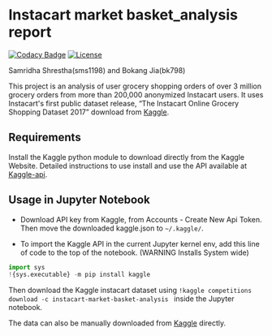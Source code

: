 # Instacart market basket_analysis report
[![Codacy Badge](https://api.codacy.com/project/badge/Grade/8431830f674546e1ace459a3672b30e0)](https://www.codacy.com/app/samhunsadamant/instacart_market_basket_analysis?utm_source=github.com&amp;utm_medium=referral&amp;utm_content=SamSamhuns/instacart_market_basket_analysis&amp;utm_campaign=Badge_Grade) [![License](https://img.shields.io/badge/License-Apache%202.0-blue.svg)](https://opensource.org/licenses/Apache-2.0)

Samridha Shrestha(sms1198) and Bokang Jia(bk798)

This project is an analysis of user grocery shopping orders of over 3 million grocery orders from more than 200,000 anonymized Instacart users. It uses Instacart's first public dataset release, “The Instacart Online Grocery Shopping Dataset 2017” download from <a href="https://www.kaggle.com/c/instacart-market-basket-analysis">Kaggle</a>.

## Requirements

Install the Kaggle python module to download directly from the Kaggle Website.
Detailed instructions to use install and use the API available at
<a href='https://github.com/Kaggle/kaggle-api'>Kaggle-api</a>.

## Usage in Jupyter Notebook

-   Download API key from Kaggle, from Accounts - Create New Api Token. Then
move the downloaded kaggle.json to ``~/.kaggle/``.

-   To import the Kaggle API in the current Jupyter kernel env, add this
line of code to the top of the notebook. (WARNING Installs System wide)

```python
import sys
!{sys.executable} -m pip install kaggle
```

Then download the Kaggle instacart dataset using ``!kaggle competitions download -c instacart-market-basket-analysis
`` inside the Jupyter notebook.

The data can also be manually downloaded from <a href="https://www.kaggle.com/c/instacart-market-basket-analysis">Kaggle</a> directly.
